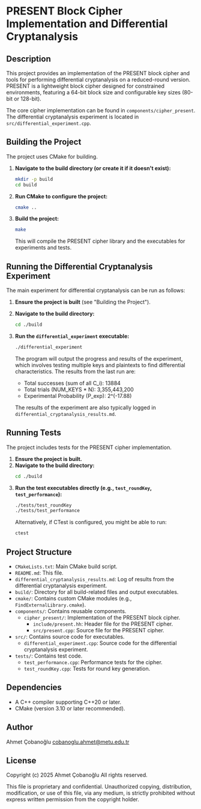 # PRESENT Block Cipher Implementation and Differential Cryptanalysis

## Description

This project provides an implementation of the PRESENT block cipher and tools for performing differential cryptanalysis on a reduced-round version. PRESENT is a lightweight block cipher designed for constrained environments, featuring a 64-bit block size and configurable key sizes (80-bit or 128-bit).

The core cipher implementation can be found in `components/cipher_present`. The differential cryptanalysis experiment is located in `src/differential_experiment.cpp`.

## Building the Project

The project uses CMake for building.

1.  **Navigate to the build directory (or create it if it doesn't exist):**
    ```bash
    mkdir -p build
    cd build
    ```

2.  **Run CMake to configure the project:**
    ```bash
    cmake ..
    ```

3.  **Build the project:**
    ```bash
    make
    ```
    This will compile the PRESENT cipher library and the executables for experiments and tests.

## Running the Differential Cryptanalysis Experiment

The main experiment for differential cryptanalysis can be run as follows:

1.  **Ensure the project is built** (see "Building the Project").
2.  **Navigate to the build directory:**
    ```bash
    cd ./build
    ```
3.  **Run the `differential_experiment` executable:**
    ```bash
    ./differential_experiment
    ```
    The program will output the progress and results of the experiment, which involves testing multiple keys and plaintexts to find differential characteristics. The results from the last run are:
    *   Total successes (sum of all C_i): 13884
    *   Total trials (NUM_KEYS * N): 3,355,443,200
    *   Experimental Probability (P_exp): 2^(-17.88)

    The results of the experiment are also typically logged in `differential_cryptanalysis_results.md`.

## Running Tests

The project includes tests for the PRESENT cipher implementation.

1.  **Ensure the project is built.**
2.  **Navigate to the build directory:**
    ```bash
    cd ./build
    ```
3.  **Run the test executables directly (e.g., `test_roundKey`, `test_performance`):**
    ```bash
    ./tests/test_roundKey
    ./tests/test_performance
    ```
    Alternatively, if CTest is configured, you might be able to run:
    ```bash
    ctest
    ```

## Project Structure

-   `CMakeLists.txt`: Main CMake build script.
-   `README.md`: This file.
-   `differential_cryptanalysis_results.md`: Log of results from the differential cryptanalysis experiment.
-   `build/`: Directory for all build-related files and output executables.
-   `cmake/`: Contains custom CMake modules (e.g., `FindExternalLibrary.cmake`).
-   `components/`: Contains reusable components.
    -   `cipher_present/`: Implementation of the PRESENT block cipher.
        -   `include/present.hh`: Header file for the PRESENT cipher.
        -   `src/present.cpp`: Source file for the PRESENT cipher.
-   `src/`: Contains source code for executables.
    -   `differential_experiment.cpp`: Source code for the differential cryptanalysis experiment.
-   `tests/`: Contains test code.
    -   `test_performance.cpp`: Performance tests for the cipher.
    -   `test_roundKey.cpp`: Tests for round key generation.

## Dependencies

- A C++ compiler supporting C++20 or later.
- CMake (version 3.10 or later recommended).

## Author

Ahmet Çobanoğlu <cobanoglu.ahmet@metu.edu.tr>

## License

Copyright (c) 2025 Ahmet Çobanoğlu
All rights reserved.

This file is proprietary and confidential. Unauthorized copying, distribution, modification, or use of this file, via any medium, is strictly prohibited without express written permission from the copyright holder.
